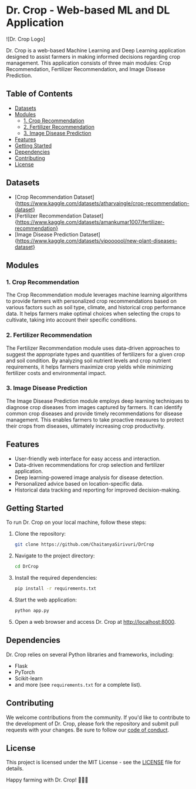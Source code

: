 # Dr. Crop - Web-based ML and DL Application

![Dr. Crop Logo]

Dr. Crop is a web-based Machine Learning and Deep Learning application designed to assist farmers in making informed decisions regarding crop management. This application consists of three main modules: Crop Recommendation, Fertilizer Recommendation, and Image Disease Prediction.

## Table of Contents

- [Datasets](#datasets)
- [Modules](#modules)
  - [1. Crop Recommendation](#1-crop-recommendation)
  - [2. Fertilizer Recommendation](#2-fertilizer-recommendation)
  - [3. Image Disease Prediction](#3-image-disease-prediction)
- [Features](#features)
- [Getting Started](#getting-started)
- [Dependencies](#dependencies)
- [Contributing](#contributing)
- [License](#license)

## Datasets

- [Crop Recommendation Dataset]{https://www.kaggle.com/datasets/atharvaingle/crop-recommendation-dataset}
- [Fertilizer Recommendation Dataset]{https://www.kaggle.com/datasets/amankumar1007/fertilizer-recommendation}
- [Image Disease Prediction Dataset]{https://www.kaggle.com/datasets/vipoooool/new-plant-diseases-dataset}

## Modules

### 1. Crop Recommendation

The Crop Recommendation module leverages machine learning algorithms to provide farmers with personalized crop recommendations based on various factors such as soil type, climate, and historical crop performance data. It helps farmers make optimal choices when selecting the crops to cultivate, taking into account their specific conditions.

### 2. Fertilizer Recommendation

The Fertilizer Recommendation module uses data-driven approaches to suggest the appropriate types and quantities of fertilizers for a given crop and soil condition. By analyzing soil nutrient levels and crop nutrient requirements, it helps farmers maximize crop yields while minimizing fertilizer costs and environmental impact.

### 3. Image Disease Prediction

The Image Disease Prediction module employs deep learning techniques to diagnose crop diseases from images captured by farmers. It can identify common crop diseases and provide timely recommendations for disease management. This enables farmers to take proactive measures to protect their crops from diseases, ultimately increasing crop productivity.

## Features

- User-friendly web interface for easy access and interaction.
- Data-driven recommendations for crop selection and fertilizer application.
- Deep learning-powered image analysis for disease detection.
- Personalized advice based on location-specific data.
- Historical data tracking and reporting for improved decision-making.

## Getting Started

To run Dr. Crop on your local machine, follow these steps:

1. Clone the repository:

   ```bash
   git clone https://github.com/ChaitanyaSirivuri/DrCrop
   ```

2. Navigate to the project directory:

   ```bash
   cd DrCrop
   ```

3. Install the required dependencies:

   ```bash
   pip install -r requirements.txt
   ```

4. Start the web application:

   ```bash
   python app.py
   ```

5. Open a web browser and access Dr. Crop at [http://localhost:8000](http://localhost:8000).

## Dependencies

Dr. Crop relies on several Python libraries and frameworks, including:

- Flask
- PyTorch
- Scikit-learn
- and more (see `requirements.txt` for a complete list).

## Contributing

We welcome contributions from the community. If you'd like to contribute to the development of Dr. Crop, please fork the repository and submit pull requests with your changes. Be sure to follow our [code of conduct](CODE_OF_CONDUCT.md).

## License

This project is licensed under the MIT License - see the [LICENSE](LICENSE) file for details.

Happy farming with Dr. Crop! 🌾🌱🚜
